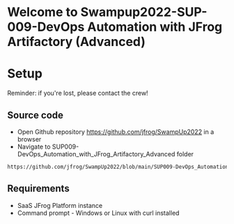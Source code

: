 # Welcome to Swampup2022-SUP-009-DevOps Automation with JFrog Artifactory (Advanced)
# Setup

Reminder: if you're lost, please contact the crew!

## Source code

- Open Github repository https://github.com/jfrog/SwampUp2022 in a browser
- Navigate to SUP009-DevOps_Automation_with_JFrog_Artifactory_Advanced folder

```bash
https://github.com/jfrog/SwampUp2022/blob/main/SUP009-DevOps_Automation_with_JFrog_Artifactory_Advanced/
```

## Requirements

- SaaS JFrog Platform instance
- Command prompt - Windows or Linux with curl installed